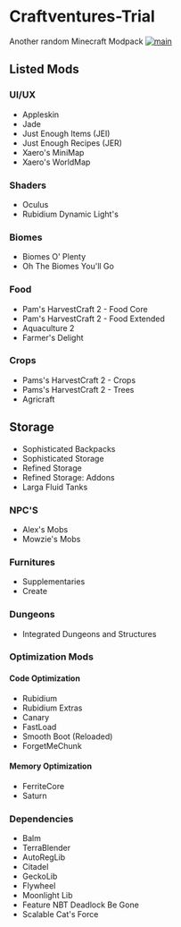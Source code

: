 # Craftventures-Trial
Another random Minecraft Modpack
[![main](https://github.com/Dokman/Craftventures-Trial/actions/workflows/main.yml/badge.svg)](https://github.com/Dokman/Craftventures-Trial/actions/workflows/main.yml)

## Listed Mods

### UI/UX
- Appleskin
- Jade
- Just Enough Items (JEI)
- Just Enough Recipes (JER)
- Xaero's MiniMap
- Xaero's WorldMap

### Shaders
- Oculus
- Rubidium Dynamic Light's

### Biomes
- Biomes O' Plenty
- Oh The Biomes You'll Go

### Food
- Pam's HarvestCraft 2 - Food Core
- Pam's HarvestCraft 2 - Food Extended
- Aquaculture 2
- Farmer's Delight

### Crops
- Pams's HarvestCraft 2 - Crops
- Pams's HarvestCraft 2 - Trees
- Agricraft

## Storage
- Sophisticated Backpacks
- Sophisticated Storage
- Refined Storage
- Refined Storage: Addons
- Larga Fluid Tanks

### NPC'S
- Alex's Mobs
- Mowzie's Mobs

### Furnitures
- Supplementaries
- Create

### Dungeons
- Integrated Dungeons and Structures


### Optimization Mods

#### Code Optimization
- Rubidium
- Rubidium Extras
- Canary
- FastLoad
- Smooth Boot (Reloaded)
- ForgetMeChunk

#### Memory Optimization
- FerriteCore
- Saturn


### Dependencies
- Balm
- TerraBlender
- AutoRegLib
- Citadel
- GeckoLib
- Flywheel
- Moonlight Lib
- Feature NBT Deadlock Be Gone
- Scalable Cat's Force
